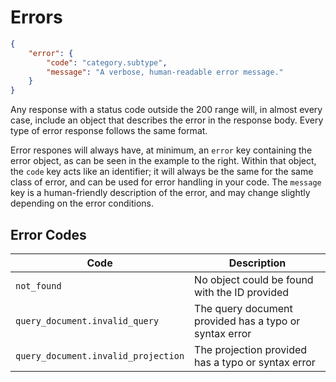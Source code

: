 # Errors
```json
{
    "error": {
        "code": "category.subtype",
        "message": "A verbose, human-readable error message."
    }
}
```

Any response with a status code outside the 200 range will, in almost every case, include an object that describes
the error in the response body. Every type of error response follows the same format.

Error respones will always have, at minimum, an `error` key containing the error object, as can be seen in the example
to the right. Within that object, the `code` key acts like an identifier; it will always be the same for the same class
of error, and can be used for error handling in your code. The `message` key is a human-friendly description of the
error, and may change slightly depending on the error conditions.

## Error Codes
|Code|Description|
|---|---|
|`not_found`|No object could be found with the ID provided|
|`query_document.invalid_query`|The query document provided has a typo or syntax error|
|`query_document.invalid_projection`|The projection provided has a typo or syntax error|